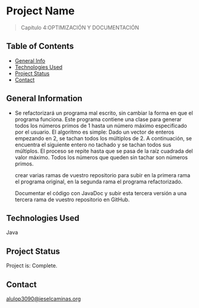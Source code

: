 # Project Name
> Capítulo 4:OPTIMIZACIÓN Y DOCUMENTACIÓN

## Table of Contents
* [General Info](#general-information)
* [Technologies Used](#technologies-used)
* [Project Status](#project-status)
* [Contact](#contact)

## General Information
- Se refactorizará un programa mal escrito, sin cambiar la forma en que el programa funciona.
  Este programa contiene una clase para generar todos los números primos de 1 hasta un número
  máximo especificado por el usuario. El algoritmo es simple: Dado un vector de enteros
  empezando en 2, se tachan todos los múltiplos de 2. A continuación, se encuentra el siguiente
  entero no tachado y se tachan todos sus múltiplos. El proceso se repite hasta que se pasa de la
  raíz cuadrada del valor máximo. Todos los números que queden sin tachar son números primos.
  
  crear varias ramas de vuestro repositorio para subir en la primera rama el
  programa original, en la segunda rama el programa refactorizado.
  
  Documentar el código con JavaDoc y subir esta tercera versión a una tercera rama de vuestro
  repositorio en GitHub.

## Technologies Used
Java

## Project Status
Project is: Complete.

## Contact
alulop3090@ieselcaminas.org

